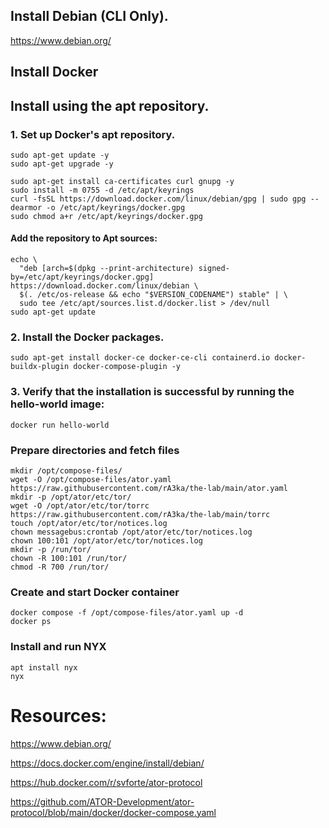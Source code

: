 ## Install Debian (CLI Only).
https://www.debian.org/

## Install Docker
## Install using the apt repository.
### 1. Set up Docker's apt repository.
```
sudo apt-get update -y
sudo apt-get upgrade -y
```
```
sudo apt-get install ca-certificates curl gnupg -y
sudo install -m 0755 -d /etc/apt/keyrings
curl -fsSL https://download.docker.com/linux/debian/gpg | sudo gpg --dearmor -o /etc/apt/keyrings/docker.gpg
sudo chmod a+r /etc/apt/keyrings/docker.gpg
```
#### Add the repository to Apt sources:
```
echo \
  "deb [arch=$(dpkg --print-architecture) signed-by=/etc/apt/keyrings/docker.gpg] https://download.docker.com/linux/debian \
  $(. /etc/os-release && echo "$VERSION_CODENAME") stable" | \
  sudo tee /etc/apt/sources.list.d/docker.list > /dev/null
sudo apt-get update
```
### 2. Install the Docker packages.
```
sudo apt-get install docker-ce docker-ce-cli containerd.io docker-buildx-plugin docker-compose-plugin -y
```
<!--### Optional, requires relogin
```
sudo usermod -aG docker $USER
```-->
### 3. Verify that the installation is successful by running the hello-world image:
```
docker run hello-world
```

### Prepare directories and fetch files
```
mkdir /opt/compose-files/
wget -O /opt/compose-files/ator.yaml https://raw.githubusercontent.com/rA3ka/the-lab/main/ator.yaml
mkdir -p /opt/ator/etc/tor/
wget -O /opt/ator/etc/tor/torrc https://raw.githubusercontent.com/rA3ka/the-lab/main/torrc
touch /opt/ator/etc/tor/notices.log
chown messagebus:crontab /opt/ator/etc/tor/notices.log
chown 100:101 /opt/ator/etc/tor/notices.log
mkdir -p /run/tor/
chown -R 100:101 /run/tor/
chmod -R 700 /run/tor/
```

### Create and start Docker container
```
docker compose -f /opt/compose-files/ator.yaml up -d
docker ps
```

### Install and run NYX
```
apt install nyx
nyx
```




# Resources:

https://www.debian.org/

https://docs.docker.com/engine/install/debian/

https://hub.docker.com/r/svforte/ator-protocol

https://github.com/ATOR-Development/ator-protocol/blob/main/docker/docker-compose.yaml



